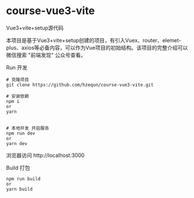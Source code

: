 # course-vue3-vite
Vue3+vite+setup源代码

本项目是基于Vue3+vite+setup创建的项目，有引入Vuex、router、elemet-plus、axios等必备内容，可以作为Vue项目的初始结构。该项目的完整介绍可以微信搜索 "前端发现" 公众号查看。

Run 开发

    # 克隆项目
    git clone https://github.com/hzequn/course-vue3-vite.git

    # 安装依赖
    npm i
    or
    yarn


    # 本地开发 开启服务
    npm run dev
    or
    yarn dev


浏览器访问 http://localhost:3000

Build 打包

    npm run build 
    or
    yarn build
